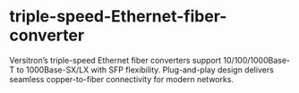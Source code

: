 # triple-speed-Ethernet-fiber-converter
Versitron’s triple-speed Ethernet fiber converters support 10/100/1000Base-T to 1000Base-SX/LX with SFP flexibility. Plug-and-play design delivers seamless copper-to-fiber connectivity for modern networks.
